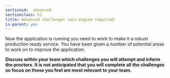```yaml
---
sectionid:  advanced
sectionclass: h1
title: Advanced challenges (acs-engine required)
is-parent: yes
---
```


Now the application is running you need to work to make it a robust production
ready service. You have been given a number of potential areas to work on to
improve the application.

 **Discuss within your team which challenges you will
attempt and inform the proctors. It is not anticipated that you will complete all the challenges so focus on those you feel are most relevant to your team.**
